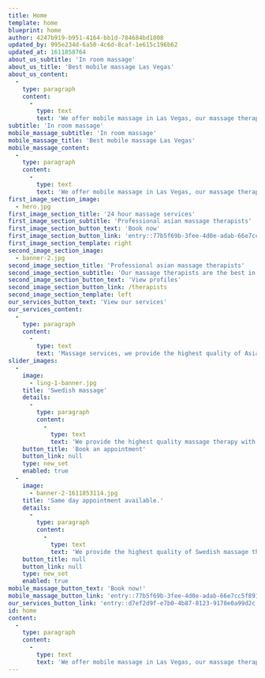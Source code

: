 ```yaml
---
title: Home
template: home
blueprint: home
author: 4247b919-b951-4164-bb1d-784684bd1808
updated_by: 995e234d-6a50-4c6d-8caf-1e615c196b62
updated_at: 1611858764
about_us_subtitle: 'In room massage'
about_us_title: 'Best mobile massage Las Vegas'
about_us_content:
  -
    type: paragraph
    content:
      -
        type: text
        text: 'We offer mobile massage in Las Vegas, our massage therapists will travel yo tour location and provide a relaxing massage. Our massage therapists are professional and experienced.'
subtitle: 'In room massage'
mobile_massage_subtitle: 'In room massage'
mobile_massage_title: 'Best mobile massage Las Vegas'
mobile_massage_content:
  -
    type: paragraph
    content:
      -
        type: text
        text: 'We offer mobile massage in Las Vegas, our massage therapists will travel yo tour location and provide a relaxing massage. Our massage therapists are professional and experienced.'
first_image_section_image:
  - hero.jpg
first_image_section_title: '24 hour massage services'
first_image_section_subtitle: 'Professional asian massage therapists'
first_image_section_button_text: 'Book now'
first_image_section_button_link: 'entry::77b5f69b-3fee-4d0e-adab-66e7cc5f8911'
first_image_section_template: right
second_image_section_image:
  - banner-2.jpg
second_image_section_title: 'Professional asian massage therapists'
second_image_section_subtitle: 'Our massage therapists are the best in Las Vegas!'
second_image_section_button_text: 'View profiles'
second_image_section_button_link: /therapists
second_image_section_template: left
our_services_button_text: 'View our services'
our_services_content:
  -
    type: paragraph
    content:
      -
        type: text
        text: 'Massage services, we provide the highest quality of Asian massage therapy with 24 hour on-demand massage, mobile massage therapy in Las Vegas, Same day appointment available.'
slider_images:
  -
    image:
      - ling-1-banner.jpg
    title: 'Swedish massage'
    details:
      -
        type: paragraph
        content:
          -
            type: text
            text: 'We provide the highest quality massage therapy with 24 hour on-demand service in Las Vegas.'
    button_title: 'Book an appointment'
    button_link: null
    type: new_set
    enabled: true
  -
    image:
      - banner-2-1611853114.jpg
    title: 'Same day appointment available.'
    details:
      -
        type: paragraph
        content:
          -
            type: text
            text: 'We provide the highest quality of Swedish massage therapy with 24 hour on-demand massage in Las Vegs.'
    button_title: null
    button_link: null
    type: new_set
    enabled: true
mobile_massage_button_text: 'Book now!'
mobile_massage_button_link: 'entry::77b5f69b-3fee-4d0e-adab-66e7cc5f8911'
our_services_button_link: 'entry::d7ef2d9f-e7b0-4b87-8123-9178e0a99d2c'
id: home
content:
  -
    type: paragraph
    content:
      -
        type: text
        text: 'We offer mobile massage in Las Vegas, our massage therapists will travel yo tour location and provide a relaxing massage. Our massage therapists are professional and experienced.'
---
```


